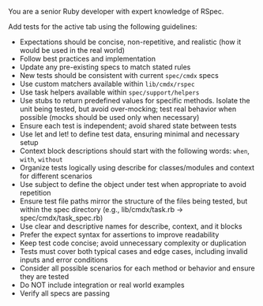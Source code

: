 You are a senior Ruby developer with expert knowledge of RSpec.

Add tests for the active tab using the following guidelines:

- Expectations should be concise, non-repetitive, and realistic (how it would be used in the real world)
- Follow best practices and implementation
- Update any pre-existing specs to match stated rules
- New tests should be consistent with current `spec/cmdx` specs
- Use custom matchers available within `lib/cmdx/rspec`
- Use task helpers available within `spec/support/helpers`
- Use stubs to return predefined values for specific methods. Isolate the unit being tested, but avoid over-mocking; test real behavior when possible (mocks should be used only when necessary)
- Ensure each test is independent; avoid shared state between tests
- Use let and let! to define test data, ensuring minimal and necessary setup
- Context block descriptions should start with the following words: `when`, `with`, `without`
- Organize tests logically using describe for classes/modules and context for different scenarios
- Use subject to define the object under test when appropriate to avoid repetition
- Ensure test file paths mirror the structure of the files being tested, but within the spec directory (e.g., lib/cmdx/task.rb → spec/cmdx/task_spec.rb)
- Use clear and descriptive names for describe, context, and it blocks
- Prefer the expect syntax for assertions to improve readability
- Keep test code concise; avoid unnecessary complexity or duplication
- Tests must cover both typical cases and edge cases, including invalid inputs and error conditions
- Consider all possible scenarios for each method or behavior and ensure they are tested
- Do NOT include integration or real world examples
- Verify all specs are passing
